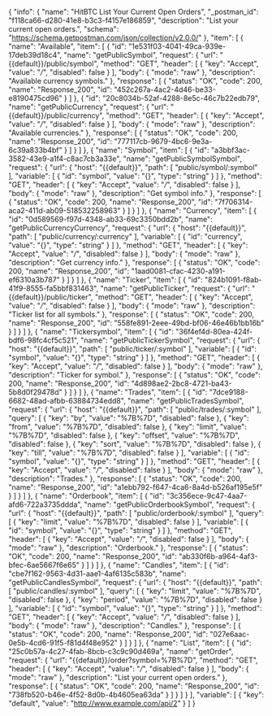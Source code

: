 {
  "info": {
    "name": "HitBTC List Your Current Open Orders",
    "_postman_id": "f118ca66-d280-41e8-b3c3-f4157e186859",
    "description": "List your current open orders.",
    "schema": "https://schema.getpostman.com/json/collection/v2.0.0/"
  },
  "item": [
    {
      "name": "Available",
      "item": [
        {
          "id": "1e531f03-4041-49ca-939e-17deb39d18c4",
          "name": "getPublicSymbol",
          "request": {
            "url": "{{default}}/public/symbol",
            "method": "GET",
            "header": [
              {
                "key": "Accept",
                "value": "*/*",
                "disabled": false
              }
            ],
            "body": {
              "mode": "raw"
            },
            "description": "Available currency symbols."
          },
          "response": [
            {
              "status": "OK",
              "code": 200,
              "name": "Response_200",
              "id": "452c267a-4ac2-4d46-be33-e8190475cd96"
            }
          ]
        },
        {
          "id": "20c8034b-52af-4288-8e5c-46c7b22edb79",
          "name": "getPublicCurrency",
          "request": {
            "url": "{{default}}/public/currency",
            "method": "GET",
            "header": [
              {
                "key": "Accept",
                "value": "*/*",
                "disabled": false
              }
            ],
            "body": {
              "mode": "raw"
            },
            "description": "Available currencies."
          },
          "response": [
            {
              "status": "OK",
              "code": 200,
              "name": "Response_200",
              "id": "777117cb-9679-4bc6-9e3a-6c39a833b4bf"
            }
          ]
        }
      ]
    },
    {
      "name": "Symbol",
      "item": [
        {
          "id": "a3bbf3ac-3582-43e9-a1f4-c8ac7cb3a33e",
          "name": "getPublicSymbolSymbol",
          "request": {
            "url": {
              "host": "{{default}}",
              "path": [
                "public/symbol/:symbol"
              ],
              "variable": [
                {
                  "id": "symbol",
                  "value": "{}",
                  "type": "string"
                }
              ]
            },
            "method": "GET",
            "header": [
              {
                "key": "Accept",
                "value": "*/*",
                "disabled": false
              }
            ],
            "body": {
              "mode": "raw"
            },
            "description": "Get symbol info."
          },
          "response": [
            {
              "status": "OK",
              "code": 200,
              "name": "Response_200",
              "id": "7f706314-aca2-411d-ab09-518532258963"
            }
          ]
        }
      ]
    },
    {
      "name": "Currency",
      "item": [
        {
          "id": "0d589569-f97d-4348-ab33-69c3350bdd2b",
          "name": "getPublicCurrencyCurrency",
          "request": {
            "url": {
              "host": "{{default}}",
              "path": [
                "public/currency/:currency"
              ],
              "variable": [
                {
                  "id": "currency",
                  "value": "{}",
                  "type": "string"
                }
              ]
            },
            "method": "GET",
            "header": [
              {
                "key": "Accept",
                "value": "*/*",
                "disabled": false
              }
            ],
            "body": {
              "mode": "raw"
            },
            "description": "Get currency info."
          },
          "response": [
            {
              "status": "OK",
              "code": 200,
              "name": "Response_200",
              "id": "1aad0081-cfac-4230-a191-ef6310a3b787"
            }
          ]
        }
      ]
    },
    {
      "name": "Ticker",
      "item": [
        {
          "id": "824b1091-f8ab-41f9-8555-fa5bbf831463",
          "name": "getPublicTicker",
          "request": {
            "url": "{{default}}/public/ticker",
            "method": "GET",
            "header": [
              {
                "key": "Accept",
                "value": "*/*",
                "disabled": false
              }
            ],
            "body": {
              "mode": "raw"
            },
            "description": "Ticker list for all symbols."
          },
          "response": [
            {
              "status": "OK",
              "code": 200,
              "name": "Response_200",
              "id": "558fe891-2eee-49bd-bf06-46e46b1bb16b"
            }
          ]
        }
      ]
    },
    {
      "name": "Tickersymbol",
      "item": [
        {
          "id": "36f4ef4d-80ea-424f-bdf6-98fc4cf5c521",
          "name": "getPublicTickerSymbol",
          "request": {
            "url": {
              "host": "{{default}}",
              "path": [
                "public/ticker/:symbol"
              ],
              "variable": [
                {
                  "id": "symbol",
                  "value": "{}",
                  "type": "string"
                }
              ]
            },
            "method": "GET",
            "header": [
              {
                "key": "Accept",
                "value": "*/*",
                "disabled": false
              }
            ],
            "body": {
              "mode": "raw"
            },
            "description": "Ticker for symbol."
          },
          "response": [
            {
              "status": "OK",
              "code": 200,
              "name": "Response_200",
              "id": "4d898ae2-2bc8-4721-ba43-5b8d0f29478d"
            }
          ]
        }
      ]
    },
    {
      "name": "Trades",
      "item": [
        {
          "id": "7dce9188-6682-48ad-afbb-63884734edd8",
          "name": "getPublicTradesSymbol",
          "request": {
            "url": {
              "host": "{{default}}",
              "path": [
                "public/trades/:symbol"
              ],
              "query": [
                {
                  "key": "by",
                  "value": "%7B%7D",
                  "disabled": false
                },
                {
                  "key": "from",
                  "value": "%7B%7D",
                  "disabled": false
                },
                {
                  "key": "limit",
                  "value": "%7B%7D",
                  "disabled": false
                },
                {
                  "key": "offset",
                  "value": "%7B%7D",
                  "disabled": false
                },
                {
                  "key": "sort",
                  "value": "%7B%7D",
                  "disabled": false
                },
                {
                  "key": "till",
                  "value": "%7B%7D",
                  "disabled": false
                }
              ],
              "variable": [
                {
                  "id": "symbol",
                  "value": "{}",
                  "type": "string"
                }
              ]
            },
            "method": "GET",
            "header": [
              {
                "key": "Accept",
                "value": "*/*",
                "disabled": false
              }
            ],
            "body": {
              "mode": "raw"
            },
            "description": "Trades."
          },
          "response": [
            {
              "status": "OK",
              "code": 200,
              "name": "Response_200",
              "id": "a1ebb792-f647-4ca6-8a4d-b526af195e5f"
            }
          ]
        }
      ]
    },
    {
      "name": "Orderbook",
      "item": [
        {
          "id": "3c356ece-9c47-4aa7-afd6-722a3735ddda",
          "name": "getPublicOrderbookSymbol",
          "request": {
            "url": {
              "host": "{{default}}",
              "path": [
                "public/orderbook/:symbol"
              ],
              "query": [
                {
                  "key": "limit",
                  "value": "%7B%7D",
                  "disabled": false
                }
              ],
              "variable": [
                {
                  "id": "symbol",
                  "value": "{}",
                  "type": "string"
                }
              ]
            },
            "method": "GET",
            "header": [
              {
                "key": "Accept",
                "value": "*/*",
                "disabled": false
              }
            ],
            "body": {
              "mode": "raw"
            },
            "description": "Orderbook."
          },
          "response": [
            {
              "status": "OK",
              "code": 200,
              "name": "Response_200",
              "id": "ab330f6b-a964-4af3-bfec-6ae5667f6e65"
            }
          ]
        }
      ]
    },
    {
      "name": "Candles",
      "item": [
        {
          "id": "cbe7f162-9563-4d31-aae1-4af6135c583b",
          "name": "getPublicCandlesSymbol",
          "request": {
            "url": {
              "host": "{{default}}",
              "path": [
                "public/candles/:symbol"
              ],
              "query": [
                {
                  "key": "limit",
                  "value": "%7B%7D",
                  "disabled": false
                },
                {
                  "key": "period",
                  "value": "%7B%7D",
                  "disabled": false
                }
              ],
              "variable": [
                {
                  "id": "symbol",
                  "value": "{}",
                  "type": "string"
                }
              ]
            },
            "method": "GET",
            "header": [
              {
                "key": "Accept",
                "value": "*/*",
                "disabled": false
              }
            ],
            "body": {
              "mode": "raw"
            },
            "description": "Candles."
          },
          "response": [
            {
              "status": "OK",
              "code": 200,
              "name": "Response_200",
              "id": "027e6aac-0e5b-4cd6-91f5-f81d4f48e952"
            }
          ]
        }
      ]
    },
    {
      "name": "List",
      "item": [
        {
          "id": "25c0b57a-4c27-4fab-8bcb-c3c9c90d469a",
          "name": "getOrder",
          "request": {
            "url": "{{default}}/order?symbol=%7B%7D",
            "method": "GET",
            "header": [
              {
                "key": "Accept",
                "value": "*/*",
                "disabled": false
              }
            ],
            "body": {
              "mode": "raw"
            },
            "description": "List your current open orders."
          },
          "response": [
            {
              "status": "OK",
              "code": 200,
              "name": "Response_200",
              "id": "738fb520-b46e-4f52-8d0b-4b4605ea63da"
            }
          ]
        }
      ]
    }
  ],
  "variable": [
    {
      "key": "default",
      "value": "http://www.example.com/api/2"
    }
  ]
}